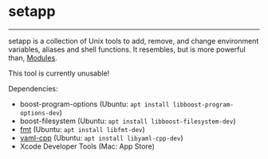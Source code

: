 # setapp

* * *

setapp is a collection of Unix tools to add, remove, and change
environment variables, aliases and shell functions.  It
resembles, but is more powerful than, [Modules](https://github.com/cea-hpc/modules).

This tool is currently unusable!

Dependencies:
 * boost-program-options (Ubuntu: ``apt install libboost-program-options-dev``)
 * boost-filesystem (Ubuntu: ``apt install libboost-filesystem-dev``)
 * [fmt](https://github.com/fmtlib/fmt) (Ubuntu: ``apt install libfmt-dev``)
 * [yaml-cpp](https://github.com/jbeder/yaml-cpp) (Ubuntu: ``apt install libyaml-cpp-dev``)
 * Xcode Developer Tools (Mac: App Store)
